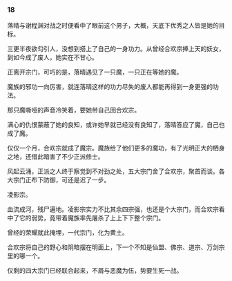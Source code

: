 ### 18

落晴与谢程渊对战之时便看中了眼前这个男子，大概，天底下优秀之人皆是她的目标。

三更半夜欲勾引人，没想到搭上了自己的一身功力。从曾经合欢宗捧上天的妖女，到如今成了废人，她实在不甘心。

正离开宗门，可巧的是，落晴遇见了一只魔，一只正在等她的魔。

魔族的邪功一向厉害，就连落晴这样的功力尽失的废人都能再得到一身更强的功法。

那只魔嘶哑的声音冷笑着，要她带自己回合欢宗。

满心的仇恨蒙蔽了她的良知，或许她早就已经没有良知了，落晴答应了魔，自己也成了魔。

仅仅一个月，合欢宗就成了魔宗。魔族给了他们更多的魔功，有了光明正大的栖身之地，还借此暗害了不少正派修士。

风起云涌，正派之人终于察觉到不对劲之处，五大宗门舍了合欢宗，聚首而谈。各大宗门正布下防御，可还是迟了一步。

凌影宗。

血流成河，残尸遍地。凌影宗实力不比其余四宗强，也还是个大宗门，而合欢宗看中了它的弱势，竟带着魔族率先屠杀了上上下下整个宗门。

曾经的荣耀就此掩埋，一代宗门，化为黄土。

合欢宗将自己的野心和阴暗摆在明面上，下一个不知是仙盟、佛宗、道宗、万剑宗里的哪一个。

仅剩的四大宗门已经联合起来，不屑与恶魔为伍，势要生死一战。